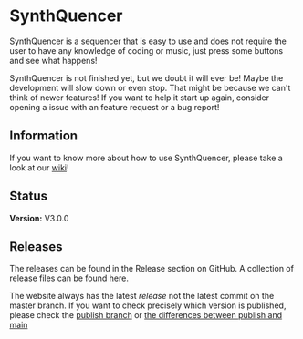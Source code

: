 # SynthQuencer
SynthQuencer is a sequencer that is easy to use and does not require the user to have any knowledge of coding or music, just press some buttons and see what happens!

SynthQuencer is not finished yet, but we doubt it will ever be! Maybe the development will slow down or even stop. That might be because we can't think of newer features! If you want to help it start up again, consider opening a issue with an feature request or a bug report!

## Information
If you want to know more about how to use SynthQuencer, please take a look at our [wiki](https://synthquencer.netlify.app/wiki)!

## Status
**Version:** V3.0.0

## Releases
The releases can be found in the Release section on GitHub. A collection of release files can be found [here](https://github.com/twboom/Code/tree/main/SynthQuencer/releases).

The website always has the latest *release* not the latest commit on the master branch. If you want to check precisely which version is published, please check the [publish branch](https://github.com/twboom/SynthQuencer/tree/publish) or [the differences between publish and main](https://github.com/twboom/SynthQuencer/compare/publish...main)
